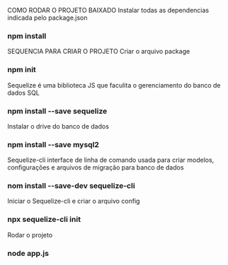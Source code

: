 COMO RODAR O PROJETO BAIXADO
Instalar todas as dependencias indicada pelo package.json
### npm install

SEQUENCIA PARA CRIAR O PROJETO
Criar o arquivo package
### npm init

Sequelize é uma biblioteca JS que faculita o gerenciamento do banco de dados SQL
### npm install --save sequelize

Instalar o drive do banco de dados
### npm install --save mysql2

Sequelize-cli interface de linha de comando usada para criar modelos,
configurações e arquivos de migração para banco de dados
### nom install --save-dev sequelize-cli

Iniciar o Sequelize-cli e criar o arquivo config
### npx sequelize-cli init

Rodar o projeto
### node app.js
